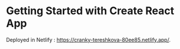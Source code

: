 # Getting Started with Create React App

Deployed in Netlify : https://cranky-tereshkova-80ee85.netlify.app/.
